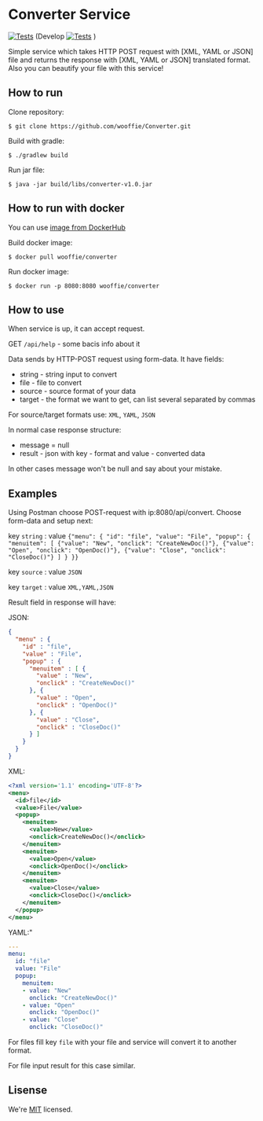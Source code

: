 # Converter Service

[![Tests](https://github.com/wooffie/converter/actions/workflows/gradle-tests.yml/badge.svg?branch=master)](https://github.com/wooffie/converter/actions/workflows/gradle-tests.yml)
(Develop
[![Tests](https://github.com/wooffie/converter/actions/workflows/gradle-tests.yml/badge.svg?branch=develop)](https://github.com/wooffie/converter/actions/workflows/gradle-tests.yml) )


Simple service which takes HTTP POST request with [XML, YAML or JSON] file and returns the response with [XML, YAML or JSON] translated format. Also you can beautify your file with this service!

## How to run

Clone repository:
``` console
$ git clone https://github.com/wooffie/Converter.git
```
Build with gradle:
``` console
$ ./gradlew build
```
Run jar file:
``` console
$ java -jar build/libs/converter-v1.0.jar
```

## How to run with docker
You can use [image from DockerHub](https://hub.docker.com/r/wooffie/converter)

Build docker image:
``` console
$ docker pull wooffie/converter
```
Run docker image:
``` console
$ docker run -p 8080:8080 wooffie/converter
```
## How to use

When service is up, it can accept request.

GET `/api/help` - some bacis info about it

Data sends by HTTP-POST request using form-data. It have fields:
- string - string input to convert
- file - file to convert
- source - source format of your data
- target - the format we want to get, can list several separated by commas

For source/target formats use: `XML`, `YAML`, `JSON`

In normal case response structure:
- message = null
- result - json with key - format and value - converted data

In other cases message won't be null and say about your mistake.

## Examples
Using Postman choose POST-request with ip:8080/api/convert. Choose form-data and setup next:

key `string` : value `{"menu": {
  "id": "file",
  "value": "File",
  "popup": {
    "menuitem": [
      {"value": "New", "onclick": "CreateNewDoc()"},
      {"value": "Open", "onclick": "OpenDoc()"},
      {"value": "Close", "onclick": "CloseDoc()"}
    ]
  }
}}` 

key `source` : value `JSON`

key `target` : value `XML,YAML,JSON`

Result field in response will have:

JSON: 
``` JSON
{
  "menu" : {
    "id" : "file",
    "value" : "File",
    "popup" : {
      "menuitem" : [ {
        "value" : "New",
        "onclick" : "CreateNewDoc()"
      }, {
        "value" : "Open",
        "onclick" : "OpenDoc()"
      }, {
        "value" : "Close",
        "onclick" : "CloseDoc()"
      } ]
    }
  }
}
```
XML:
``` XML
<?xml version='1.1' encoding='UTF-8'?>
<menu>
  <id>file</id>
  <value>File</value>
  <popup>
    <menuitem>
      <value>New</value>
      <onclick>CreateNewDoc()</onclick>
    </menuitem>
    <menuitem>
      <value>Open</value>
      <onclick>OpenDoc()</onclick>
    </menuitem>
    <menuitem>
      <value>Close</value>
      <onclick>CloseDoc()</onclick>
    </menuitem>
  </popup>
</menu>
```
YAML:"
```YAML
---
menu:
  id: "file"
  value: "File"
  popup:
    menuitem:
    - value: "New"
      onclick: "CreateNewDoc()"
    - value: "Open"
      onclick: "OpenDoc()"
    - value: "Close"
      onclick: "CloseDoc()"

```

For files fill key `file` with your file and service will convert it to another format.

For file input result for this case similar.


## Lisense
We're [MIT](./LICENSE) licensed.
